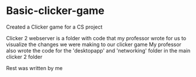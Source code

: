 # Basic-clicker-game
Created a Clicker game for a CS project

Clicker 2 webserver is a folder with code that my professor wrote for us to visualize the changes we were making to our clicker game
My professor also wrote the code for the 'desktopapp' and 'networking' folder in the main clicker 2 folder

Rest was written by me
